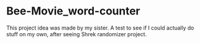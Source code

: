 # Bee-Movie_word-counter
This project idea was made by my sister.
A test to see if I could actually do stuff on my own,
after seeing Shrek randomizer project.
